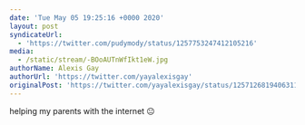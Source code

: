 ```yaml
---
date: 'Tue May 05 19:25:16 +0000 2020'
layout: post
syndicateUrl:
  - 'https://twitter.com/pudymody/status/1257753247412105216'
media:
  - /static/stream/-BOoAUTnWfIkt1eW.jpg
authorName: Alexis Gay
authorUrl: 'https://twitter.com/yayalexisgay'
originalPost: 'https://twitter.com/yayalexisgay/status/1257126819406311425'
---
```

helping my parents with the internet 😐